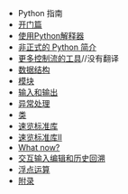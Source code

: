 - Python 指南
 - [开门篇](appetite.md)
 - [使用Python解释器](interpreter.md)
 - [非正式的 Python 简介](introduction.md)
 - [更多控制流的工具](controlflow.md)//没有翻译
 - [数据结构](datastructures.md)
 - [模块](modules.md)
 - [输入和输出](inputoutput.md)
 - [异常处理](errors.md)
 - [类](classes.md)
 - [速览标准库](stdlib.md)
 - [速览标准库II](stdlib2.md)
 - [What now?](whatnow.md)
 - [交互输入编辑和历史回溯](interactive.md)
 - [浮点运算](floatingpoint.md)
 - [附录](appendix.md)




